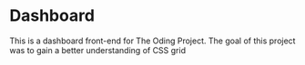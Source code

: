 # Dashboard

This is a dashboard front-end for The Oding Project. The goal of this project was to gain a better understanding of CSS grid
